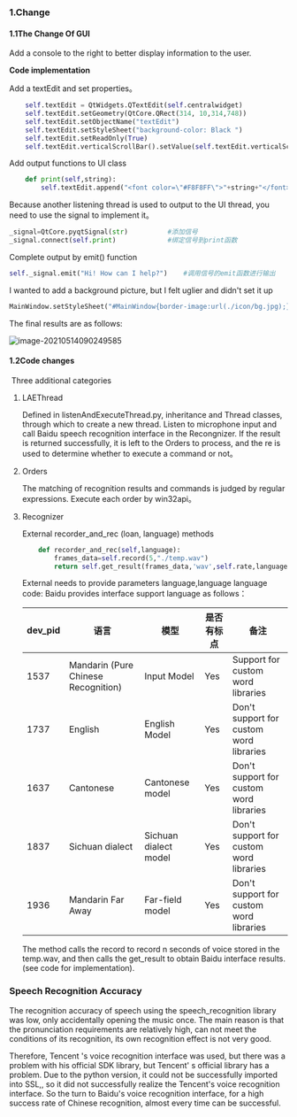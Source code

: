 ### 1.Change

#### 1.1The Change Of GUI

Add a console to the right to better display information to the user.

**Code implementation**

Add a textEdit and set properties。

```python
    self.textEdit = QtWidgets.QTextEdit(self.centralwidget)
    self.textEdit.setGeometry(QtCore.QRect(314, 10,314,748))
    self.textEdit.setObjectName("textEdit")
    self.textEdit.setStyleSheet("background-color: Black ")
    self.textEdit.setReadOnly(True)
    self.textEdit.verticalScrollBar().setValue(self.textEdit.verticalScrollBar().maximum())
```

Add output functions to UI class

```python
    def print(self,string):
        self.textEdit.append("<font color=\"#F8F8FF\">"+string+"</font> ");
```

Because another listening thread is used to output to the UI thread, you need to use the signal to implement it。

```python
_signal=QtCore.pyqtSignal(str)			#添加信号
_signal.connect(self.print) 			#绑定信号到print函数
```

Complete output by emit() function

```python
self._signal.emit("Hi! How can I help?")	#调用信号的emit函数进行输出
```

I wanted to add a background picture, but I felt uglier and didn't set it up

```python
MainWindow.setStyleSheet("#MainWindow{border-image:url(./icon/bg.jpg);}")
```

The final results are as follows:


![image-20210514090249585](C:\Users\花椒茴香\AppData\Roaming\Typora\typora-user-images\image-20210514090249585.png)

#### 1.2Code changes

​	Three additional categories

1. LAEThread

   Defined in listenAndExecuteThread.py, inheritance and Thread classes, through which to create a new thread. Listen to microphone input and call Baidu speech recognition interface in the Recongnizer. If the result is returned successfully, it is left to the Orders to process, and the re is used to determine whether to execute a command or not。

2. Orders

   The matching of recognition results and commands is judged by regular expressions. Execute each order by win32api。

   

3. Recognizer

   External recorder_and_rec (loan, language) methods

   ```python
       def recorder_and_rec(self,language):
           frames_data=self.record(5,"./temp.wav")
           return self.get_result(frames_data,'wav',self.rate,language)
   ```

   External needs to provide parameters language,language language code: Baidu provides interface support language as follows：

   | dev_pid | 语言                                | 模型                  | 是否有标点 | 备注                                    |
   | ------- | ----------------------------------- | --------------------- | ---------- | --------------------------------------- |
   | 1537    | Mandarin (Pure Chinese Recognition) | Input Model           | Yes        | Support for custom word libraries       |
   | 1737    | English                             | English Model         | Yes        | Don't support for custom word libraries |
   | 1637    | Cantonese                           | Cantonese model       | Yes        | Don't support for custom word libraries |
   | 1837    | Sichuan dialect                     | Sichuan dialect model | Yes        | Don't support for custom word libraries |
   | 1936    | Mandarin Far Away                   | Far-field model       | Yes        | Don't support for custom word libraries |

   The method calls the record to record n seconds of voice stored in the temp.wav, and then calls the get_result to obtain Baidu interface results. (see code for implementation).



### Speech Recognition Accuracy

The recognition accuracy of speech using the speech_recognition library was low, only accidentally opening the music once. The main reason is that the pronunciation requirements are relatively high, can not meet the conditions of its recognition, its own recognition effect is not very good. 

Therefore, Tencent 's voice recognition interface was used, but there was a problem with his official SDK library, but Tencent' s official library has a problem. Due to the python version, it could not be successfully imported into SSL,, so it did not successfully realize the Tencent's voice recognition interface. So the turn to Baidu's voice recognition interface, for a high success rate of Chinese recognition, almost every time can be successful. 



